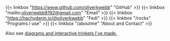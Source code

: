 []()

{{< linkbox "https://www.github.com/oliverkwebb" "GitHub" >}}
{{< linkbox "mailto:oliverwebb8192@gmail.com" "Email" >}}
{{< linkbox "https://hachyderm.io/@oliverkwebb" "Fedi" >}}
{{< linkbox "/rocks" "Programs I use" >}}
{{< linkbox "/aboutme" "About and Contact" >}}

Also see [diagrams and interactive trinkets I've made.](/techdia/) 
